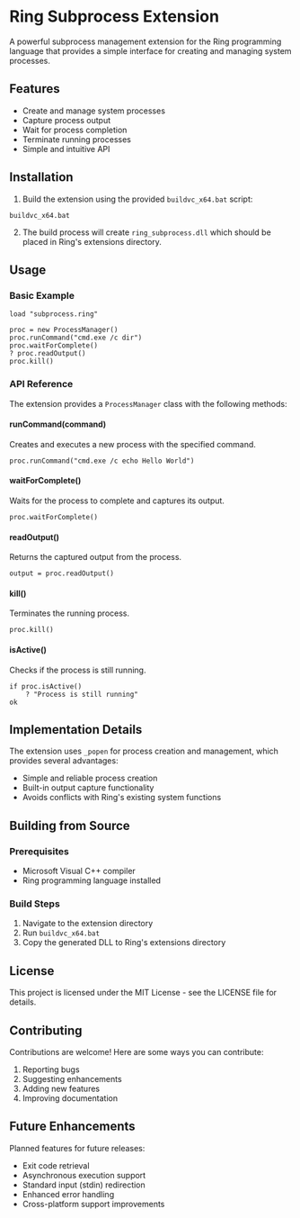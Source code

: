 # Ring Subprocess Extension

A powerful subprocess management extension for the Ring programming language that provides a simple interface for creating and managing system processes.

## Features

- Create and manage system processes
- Capture process output
- Wait for process completion
- Terminate running processes
- Simple and intuitive API

## Installation

1. Build the extension using the provided `buildvc_x64.bat` script:
```batch
buildvc_x64.bat
```

2. The build process will create `ring_subprocess.dll` which should be placed in Ring's extensions directory.

## Usage

### Basic Example

```ring
load "subprocess.ring"

proc = new ProcessManager()
proc.runCommand("cmd.exe /c dir")
proc.waitForComplete()
? proc.readOutput()
proc.kill()
```

### API Reference

The extension provides a `ProcessManager` class with the following methods:

#### runCommand(command)
Creates and executes a new process with the specified command.
```ring
proc.runCommand("cmd.exe /c echo Hello World")
```

#### waitForComplete()
Waits for the process to complete and captures its output.
```ring
proc.waitForComplete()
```

#### readOutput()
Returns the captured output from the process.
```ring
output = proc.readOutput()
```

#### kill()
Terminates the running process.
```ring
proc.kill()
```

#### isActive()
Checks if the process is still running.
```ring
if proc.isActive()
    ? "Process is still running"
ok
```

## Implementation Details

The extension uses `_popen` for process creation and management, which provides several advantages:
- Simple and reliable process creation
- Built-in output capture functionality
- Avoids conflicts with Ring's existing system functions

## Building from Source

### Prerequisites
- Microsoft Visual C++ compiler
- Ring programming language installed

### Build Steps
1. Navigate to the extension directory
2. Run `buildvc_x64.bat`
3. Copy the generated DLL to Ring's extensions directory

## License

This project is licensed under the MIT License - see the LICENSE file for details.

## Contributing

Contributions are welcome! Here are some ways you can contribute:
1. Reporting bugs
2. Suggesting enhancements
3. Adding new features
4. Improving documentation

## Future Enhancements

Planned features for future releases:
- Exit code retrieval
- Asynchronous execution support
- Standard input (stdin) redirection
- Enhanced error handling
- Cross-platform support improvements

